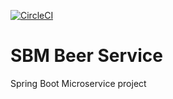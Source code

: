 [![CircleCI](https://circleci.com/gh/mariamihai/udemy-sbm-beer-service.svg?style=svg)](https://circleci.com/gh/mariamihai/udemy-sbm-beer-service)

# SBM Beer Service

Spring Boot Microservice project